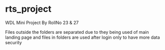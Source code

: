 # rts_project
WDL Mini Project By RollNo 23 &amp; 27

Files outside the folders are separated due to they being used of main landing page and files in folders are used after login only to have more data security
